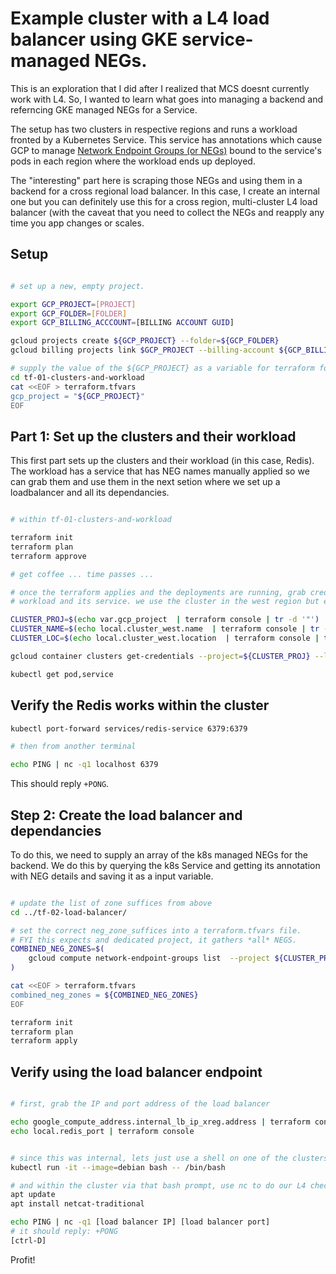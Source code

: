 
# Example cluster with a L4 load balancer using GKE service-managed NEGs.

This is an exploration that I did after I realized that MCS doesnt currently
work with L4. So, I wanted to learn what goes into managing a backend and
referncing GKE managed NEGs for a Service.

The setup has two clusters in respective regions and runs a workload fronted by
a Kubernetes Service. This service has annotations which cause GCP to manage 
[Network Endpoint Groups (or NEGs)](https://cloud.google.com/load-balancing/docs/negs)
bound to the service's pods in each region where the workload ends up deployed.

The "interesting" part here is scraping those NEGs and using them in a backend for
a cross regional load balancer. In this case, I create an internal one but you can
definitely use this for a cross region, multi-cluster L4 load balancer (with the caveat
that you need to collect the NEGs and reapply any time you app changes or scales.

## Setup

```bash

# set up a new, empty project. 

export GCP_PROJECT=[PROJECT]
export GCP_FOLDER=[FOLDER]
export GCP_BILLING_ACCCOUNT=[BILLING ACCOUNT GUID]

gcloud projects create ${GCP_PROJECT} --folder=${GCP_FOLDER}
gcloud billing projects link $GCP_PROJECT --billing-account ${GCP_BILLING_ACCOUNT}

# supply the value of the ${GCP_PROJECT} as a variable for terraform for the first tf dir
cd tf-01-clusters-and-workload
cat <<EOF > terraform.tfvars
gcp_project = "${GCP_PROJECT}"
EOF

```

## Part 1: Set up the clusters and their workload 

This first part sets up the clusters and their workload (in this case, Redis). The workload has a service that has NEG 
names manually applied so we can grab them and use them in the next setion where we set up a loadbalancer and all its dependancies.


```bash

# within tf-01-clusters-and-workload

terraform init
terraform plan
terraform approve

# get coffee ... time passes ...

# once the terraform applies and the deployments are running, grab credentials to explore the
# workload and its service. we use the cluster in the west region but either works

CLUSTER_PROJ=$(echo var.gcp_project  | terraform console | tr -d '"')
CLUSTER_NAME=$(echo local.cluster_west.name  | terraform console | tr -d '"')
CLUSTER_LOC=$(echo local.cluster_west.location  | terraform console | tr -d '"')

gcloud container clusters get-credentials --project=${CLUSTER_PROJ} --location=${CLUSTER_LOC} ${CLUSTER_NAME}

kubectl get pod,service

```

## Verify the Redis works within the cluster

```bash
kubectl port-forward services/redis-service 6379:6379 

# then from another terminal

echo PING | nc -q1 localhost 6379
```
This should reply `+PONG`.

## Step 2: Create the load balancer and dependancies

To do this, we need to supply an array of the k8s managed NEGs for the backend. We do this by querying the 
k8s Service and getting its annotation with NEG details and saving it as a input variable.

```bash

# update the list of zone suffices from above
cd ../tf-02-load-balancer/

# set the correct neg_zone_suffices into a terraform.tfvars file. 
# FYI this expects and dedicated project, it gathers *all* NEGS.
COMBINED_NEG_ZONES=$(
    gcloud compute network-endpoint-groups list  --project ${CLUSTER_PROJ}  --format=json | jq '.[].selfLink | sub("^.*/v1/"; "")' | jq . -sc
)

cat <<EOF > terraform.tfvars
combined_neg_zones = ${COMBINED_NEG_ZONES}
EOF

terraform init
terraform plan
terraform apply

```

## Verify using the load balancer endpoint

```bash

# first, grab the IP and port address of the load balancer

echo google_compute_address.internal_lb_ip_xreg.address | terraform console
echo local.redis_port | terraform console


# since this was internal, lets just use a shell on one of the clusters to verify connectivity
kubectl run -it --image=debian bash -- /bin/bash 

# and within the cluster via that bash prompt, use nc to do our L4 check of the VIP
apt update
apt install netcat-traditional

echo PING | nc -q1 [load balancer IP] [load balancer port]
# it should reply: +PONG
[ctrl-D]
```

Profit!
